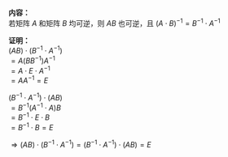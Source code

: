 **内容：**  
若矩阵 $A$ 和矩阵 $B$ 均可逆，则 $AB$ 也可逆，且 $(A\cdot B)^{-1}=B^{-1}\cdot A^{-1}$  
  
**证明：**  
 $(AB)\cdot(B^{-1}\cdot A^{-1})$  
 $=A(BB^{-1})A^{-1}$  
 $=A\cdot E\cdot A^{-1}$  
 $=AA^{-1}=E$  
  
 $(B^{-1}\cdot A^{-1})\cdot(AB)$  
 $=B^{-1}(A^{-1}\cdot A)B$  
 $=B^{-1}\cdot E\cdot B$  
 $=B^{-1}\cdot B=E$  
  
 $\Rightarrow(AB)\cdot(B^{-1}\cdot A^{-1})  
=(B^{-1}\cdot A^{-1})\cdot(AB)=E$  
